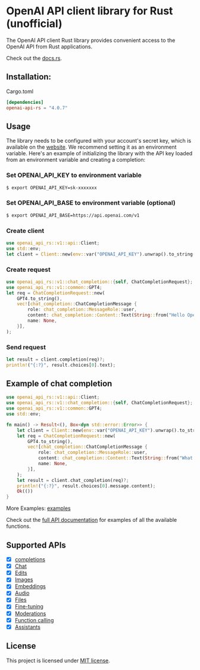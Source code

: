 # OpenAI API client library for Rust (unofficial)
The OpenAI API client Rust library provides convenient access to the OpenAI API from Rust applications.

Check out the [docs.rs](https://docs.rs/openai-api-rs/).

## Installation:
Cargo.toml
```toml
[dependencies]
openai-api-rs = "4.0.7"
```

## Usage
The library needs to be configured with your account's secret key, which is available on the [website](https://platform.openai.com/account/api-keys). We recommend setting it as an environment variable. Here's an example of initializing the library with the API key loaded from an environment variable and creating a completion:

### Set OPENAI_API_KEY to environment variable
```bash
$ export OPENAI_API_KEY=sk-xxxxxxx
```

### Set OPENAI_API_BASE to environment variable (optional)
```bash
$ export OPENAI_API_BASE=https://api.openai.com/v1
```

### Create client
```rust
use openai_api_rs::v1::api::Client;
use std::env;
let client = Client::new(env::var("OPENAI_API_KEY").unwrap().to_string());
```

### Create request
```rust
use openai_api_rs::v1::chat_completion::{self, ChatCompletionRequest};
use openai_api_rs::v1::common::GPT4;
let req = ChatCompletionRequest::new(
    GPT4.to_string(),
    vec![chat_completion::ChatCompletionMessage {
        role: chat_completion::MessageRole::user,
        content: chat_completion::Content::Text(String::from("Hello OpenAI!")),
        name: None,
    }],
);
```

### Send request
```rust
let result = client.completion(req)?;
println!("{:?}", result.choices[0].text);
```

## Example of chat completion
```rust
use openai_api_rs::v1::api::Client;
use openai_api_rs::v1::chat_completion::{self, ChatCompletionRequest};
use openai_api_rs::v1::common::GPT4;
use std::env;

fn main() -> Result<(), Box<dyn std::error::Error>> {
    let client = Client::new(env::var("OPENAI_API_KEY").unwrap().to_string());
    let req = ChatCompletionRequest::new(
        GPT4.to_string(),
        vec![chat_completion::ChatCompletionMessage {
            role: chat_completion::MessageRole::user,
            content: chat_completion::Content::Text(String::from("What is Bitcoin?")),
            name: None,
        }],
    );
    let result = client.chat_completion(req)?;
    println!("{:?}", result.choices[0].message.content);
    Ok(())
}
```
More Examples: [examples](https://github.com/dongri/openai-api-rs/tree/main/examples)

Check out the [full API documentation](https://platform.openai.com/docs/api-reference/completions) for examples of all the available functions.

## Supported APIs
- [x] [completions](https://platform.openai.com/docs/api-reference/completions)
- [x] [Chat](https://platform.openai.com/docs/api-reference/chat)
- [x] [Edits](https://platform.openai.com/docs/api-reference/edits)
- [x] [Images](https://platform.openai.com/docs/api-reference/images)
- [x] [Embeddings](https://platform.openai.com/docs/api-reference/embeddings)
- [x] [Audio](https://platform.openai.com/docs/api-reference/audio)
- [x] [Files](https://platform.openai.com/docs/api-reference/files)
- [x] [Fine-tuning](https://platform.openai.com/docs/api-reference/fine-tuning)
- [x] [Moderations](https://platform.openai.com/docs/api-reference/moderations)
- [x] [Function calling](https://platform.openai.com/docs/guides/gpt/function-calling)
- [x] [Assistants](https://platform.openai.com/docs/assistants/overview)

## License
This project is licensed under [MIT license](https://github.com/dongri/openai-api-rs/blob/main/LICENSE).
